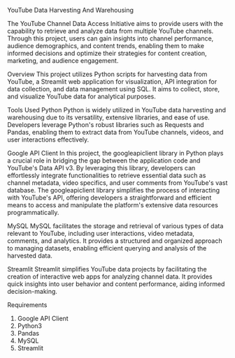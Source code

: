 YouTube Data Harvesting And Warehousing

The YouTube Channel Data Access Initiative aims to provide users with the capability to retrieve and analyze data from multiple YouTube channels. Through this project, users can gain insights into channel performance, audience demographics, and content trends, enabling them to make informed decisions and optimize their strategies for content creation, marketing, and audience engagement.

Overview
This project utilizes Python scripts for harvesting data from YouTube, a Streamlit web application for visualization, API integration for data collection, and data management using SQL. It aims to collect, store, and visualize YouTube data for analytical purposes.

Tools Used
Python
Python is widely utilized in YouTube data harvesting and warehousing due to its versatility, extensive libraries, and ease of use. Developers leverage Python's robust libraries such as Requests and Pandas, enabling them to extract data from YouTube channels, videos, and user interactions effectively.

Google API Client
In this project, the googleapiclient library in Python plays a crucial role in bridging the gap between the application code and YouTube's Data API v3. By leveraging this library, developers can effortlessly integrate functionalities to retrieve essential data such as channel metadata, video specifics, and user comments from YouTube's vast database. The googleapiclient library simplifies the process of interacting with YouTube's API, offering developers a straightforward and efficient means to access and manipulate the platform's extensive data resources programmatically.

MySQL
MySQL facilitates the storage and retrieval of various types of data relevant to YouTube, including user interactions, video metadata, comments, and analytics. It provides a structured and organized approach to managing datasets, enabling efficient querying and analysis of the harvested data.

Streamlit
Streamlit simplifies YouTube data projects by facilitating the creation of interactive web apps for analyzing channel data. It provides quick insights into user behavior and content performance, aiding informed decision-making.

Requirements
1. Google API Client
2. Python3
3. Pandas
4. MySQL
5. Streamlit
